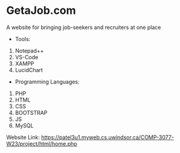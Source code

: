 # GetaJob.com
A website for bringing job-seekers and recruiters at one place

* Tools:

1. Notepad++
2. VS-Code 
3. XAMPP
4. LucidChart

* Programming Languages:
1. PHP
2. HTML
3. CSS
4. BOOTSTRAP
5. JS
6. MySQL

Website Link: https://patel3u1.myweb.cs.uwindsor.ca/COMP-3077-W23/project/html/home.php
